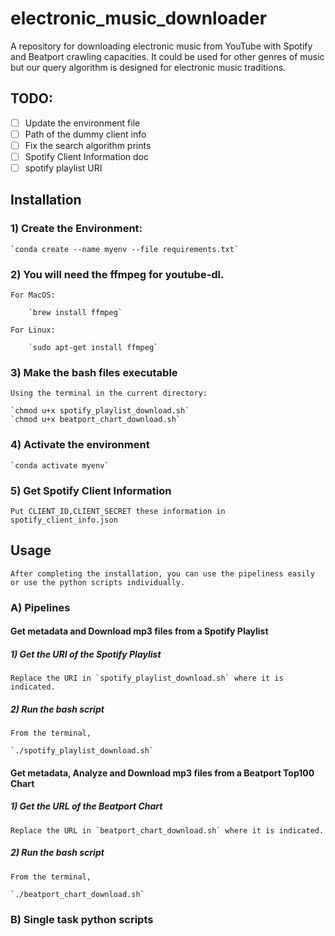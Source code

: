 # electronic_music_downloader

A repository for downloading electronic music from YouTube with Spotify and Beatport crawling capacities. It could be used for other genres of music but our query algorithm is designed for electronic music traditions.

## TODO: 
- [ ] Update the environment file
- [ ] Path of the dummy client info      
- [ ] Fix the search algorithm prints
- [ ] Spotify Client Information doc 
- [ ] spotify playlist URI

## Installation

### 1) Create the Environment:

    `conda create --name myenv --file requirements.txt`

### 2) You will need the ffmpeg for youtube-dl.

    For MacOS: 

        `brew install ffmpeg`

    For Linux:

        `sudo apt-get install ffmpeg`
        

### 3) Make the bash files executable

    Using the terminal in the current directory:

    `chmod u+x spotify_playlist_download.sh`
    `chmod u+x beatport_chart_download.sh`


### 4) Activate the environment

    `conda activate myenv`

### 5) Get Spotify Client Information

    Put CLIENT_ID,CLIENT_SECRET these information in spotify_client_info.json
    

## Usage

    After completing the installation, you can use the pipeliness easily or use the python scripts individually.

### A) Pipelines  

#### Get metadata and Download mp3 files from a Spotify Playlist

##### 1) Get the URI of the Spotify Playlist

    Replace the URI in `spotify_playlist_download.sh` where it is indicated.

##### 2) Run the bash script

    From the terminal,

    `./spotify_playlist_download.sh`

#### Get metadata, Analyze and Download mp3 files from a Beatport Top100 Chart

##### 1) Get the URL of the Beatport Chart

    Replace the URL in `beatport_chart_download.sh` where it is indicated.
    
##### 2) Run the bash script

    From the terminal,

    `./beatport_chart_download.sh`    
    

### B) Single task python scripts

